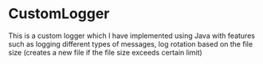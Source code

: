 # CustomLogger
This is a custom logger which I have implemented using Java with features such as logging different types of messages, log rotation based on the file size (creates a new file if the file size exceeds certain limit)
